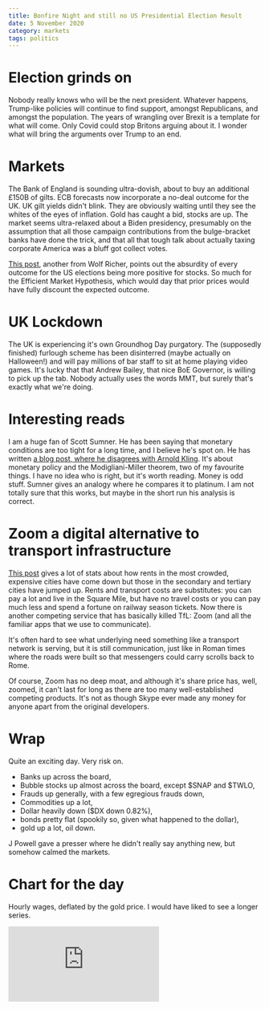 ```yaml
---
title: Bonfire Night and still no US Presidential Election Result
date: 5 November 2020
category: markets
tags: politics
---
```


# Election grinds on

Nobody really knows who will be the next president. 
Whatever happens, Trump-like policies will continue to find support, amongst Republicans, and amongst the population.
The years of wrangling over Brexit is a template for what will come.
Only Covid could stop Britons arguing about it. I wonder what will bring the arguments over Trump to an end.

# Markets

The Bank of England is sounding ultra-dovish, about to buy an additional &pound;150B of gilts.
ECB forecasts now incorporate a no-deal outcome for the UK. UK gilt yields didn't blink. 
They are obviously waiting until they see the whites of the eyes of inflation.
Gold has caught a bid, stocks are up. The market seems ultra-relaxed about a Biden presidency, 
presumably on the assumption that all those campaign contributions from the bulge-bracket banks have done the trick, and that all that tough talk about actually taxing corporate America was a bluff got collect votes.

[This post](https://wolfstreet.com/2020/11/04/battle-of-the-narratives-for-stocks-any-election-outcome-is-now-an-ideal-outcome-even-a-disputed-election-long-legal-mess-split-government-without-stimulus-whatever/), another from Wolf Richer, points out the absurdity of every outcome for the US elections being more positive for stocks. So much for the Efficient Market Hypothesis, which would day that prior prices would have fully discount the expected outcome.

# UK Lockdown

The UK is experiencing it's own Groundhog Day purgatory. The (supposedly finished) furlough scheme has been disinterred (maybe actually on Halloween!) and will pay millions of bar staff to sit at home playing video games.
It's lucky that that Andrew Bailey, that nice BoE Governor, is willing to pick up the tab. 
Nobody actually uses the words MMT, but surely that's exactly what we're doing.

# Interesting reads

I am a huge fan of Scott Sumner. He has been saying that monetary conditions are too tight for a long time, and I believe he's spot on.
He has written [a blog post, where he disagrees with Arnold Kling](https://www.econlib.org/arnold-kling-on-modigliani-miller-and-money/).
It's about monetary policy and the Modigliani-Miller theorem, two of my favourite things.
I have no idea who is right, but it's worth reading. 
Money is odd stuff. Sumner gives an analogy where he compares it to platinum. 
I am not totally sure that this works, but maybe in the short run his analysis is correct.


# Zoom a digital alternative to transport infrastructure

[This post](https://wolfstreet.com/2020/11/03/us-apartment-rental-market-splits-in-two-100-cities-where-rents-jumped-or-dropped-the-most-where-rents-are-highest-or-lowest/) gives a lot of stats about how rents in the most crowded, expensive cities have come down but those in the secondary and tertiary cities have jumped up. Rents and transport costs are substitutes: you can pay a lot and live in the Square Mile, but have no travel costs or you can pay much less and spend a fortune on railway season tickets. Now there is another competing service that has basically killed TfL: Zoom (and all the familiar apps that we use to communicate). 

It's often hard to see what underlying need something like a transport network is serving, but it is still communication, just like in Roman times where the roads were built so that messengers could carry scrolls back to Rome. 

Of course, Zoom has no deep moat, and although it's share price has, well, zoomed, it can't last for long as there are too many well-established competing products. It's not as though Skype ever made any money for anyone apart from the original developers.

# Wrap

Quite an exciting day. Very risk on.

* Banks up across the board,
* Bubble stocks up almost across the board, except $SNAP and $TWLO,
* Frauds up generally, with a few egregious frauds down,
* Commodities up a lot,
* Dollar heavily down ($DX down 0.82%),
* bonds pretty flat (spookily so, given what happened to the dollar),
* gold up a lot, oil down.

J Powell gave a presser where he didn't really say anything new, but somehow calmed the markets. 


# Chart for the day

Hourly wages, deflated by the gold price.  I would  have liked to see a longer series.

<div class="embed-container"><iframe src="https://fred.stlouisfed.org/graph/graph-landing.php?g=xrp5&width=670&height=475" scrolling="no" frameborder="0" style="overflow:hidden;" allowTransparency="true" loading="lazy"></iframe></div><script src="https://fred.stlouisfed.org/graph/js/embed.js" type="text/javascript"></script>

